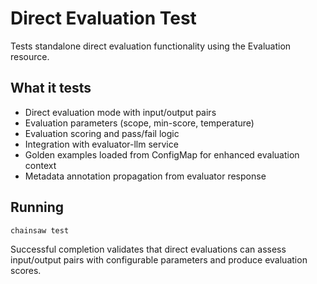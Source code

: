 # Direct Evaluation Test

Tests standalone direct evaluation functionality using the Evaluation resource.

## What it tests
- Direct evaluation mode with input/output pairs
- Evaluation parameters (scope, min-score, temperature)
- Evaluation scoring and pass/fail logic
- Integration with evaluator-llm service
- Golden examples loaded from ConfigMap for enhanced evaluation context
- Metadata annotation propagation from evaluator response

## Running
```bash
chainsaw test
```

Successful completion validates that direct evaluations can assess input/output pairs with configurable parameters and produce evaluation scores.